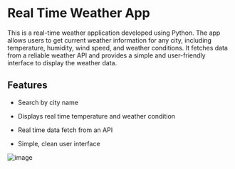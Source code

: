 # Real Time Weather App
This is a real-time weather application developed using Python. The app allows users to get current weather information for any city, including temperature, humidity, wind speed, and weather conditions. It fetches data from a reliable weather API and provides a simple and user-friendly interface to display the weather data.<br>

<h2>Features</h2>
<ul><li>Search by city name</li></ul>
<ul><li>Displays real time temperature and weather condition</li></ul>
<ul><li>Real time data fetch from an API</li></ul>
<ul><li>Simple, clean user interface</li></ul>

![image](https://github.com/user-attachments/assets/f2d664fd-24d3-4c47-a3b6-59f20e5960d0)

